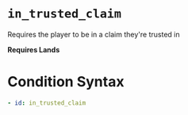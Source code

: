 # `in_trusted_claim`

Requires the player to be in a claim they're trusted in

**Requires Lands**
# Condition Syntax
```yaml
- id: in_trusted_claim
```
